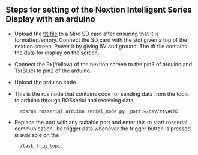 ## Steps for setting of the Nextion Intelligent Series Display with an arduino

- Upload the [tft file](RohanJena/HMI/task_create_test.tft) to a Miro SD card after ensuring that it is formatted/empty. Connect the SD card with the slot given a top of the nextion screen. Power it by giving 5V and ground.
The tft file contains the data for display on the screen.
- Connect the Rx(Yellow) of the nextion screen to the pin3 of arduino and Tx(Blue) to pin2 of the arduino.
- Upload the arduino code.
- This is the ros node that contains code for sending data from the topic to arduino through ROSserial and receiving data.

        rosrun rosserial_arduino serial_node.py _port:=/dev/ttyACM0 


- Replace the port with any suitable port and enter this to start rosserial communication
-he trigger data whenever the trigger button is pressed is available on the 

        /task_trig_topic

